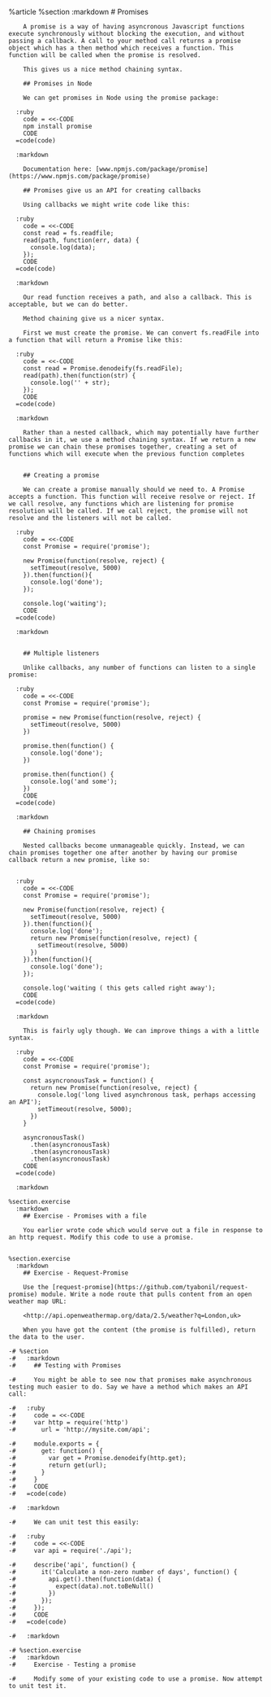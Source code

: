 %article
    %section
      :markdown
        # Promises
  
        A promise is a way of having asyncronous Javascript functions execute synchronously without blocking the execution, and without passing a callback. A call to your method call returns a promise object which has a then method which receives a function. This function will be called when the promise is resolved.
  
        This gives us a nice method chaining syntax.
  
        ## Promises in Node
  
        We can get promises in Node using the promise package:
  
      :ruby
        code = <<-CODE
        npm install promise
        CODE
      =code(code)
  
      :markdown
  
        Documentation here: [www.npmjs.com/package/promise](https://www.npmjs.com/package/promise)
  
        ## Promises give us an API for creating callbacks
  
        Using callbacks we might write code like this:
  
      :ruby
        code = <<-CODE
        const read = fs.readfile;
        read(path, function(err, data) {
          console.log(data);
        });
        CODE
      =code(code)
  
      :markdown
  
        Our read function receives a path, and also a callback. This is acceptable, but we can do better.
  
        Method chaining give us a nicer syntax.
  
        First we must create the promise. We can convert fs.readFile into a function that will return a Promise like this:
  
      :ruby
        code = <<-CODE
        const read = Promise.denodeify(fs.readFile);
        read(path).then(function(str) {
          console.log('' + str);
        });
        CODE
      =code(code)
  
      :markdown
  
        Rather than a nested callback, which may potentially have further callbacks in it, we use a method chaining syntax. If we return a new promise we can chain these promises together, creating a set of functions which will execute when the previous function completes
  
  
        ## Creating a promise
  
        We can create a promise manually should we need to. A Promise accepts a function. This function will receive resolve or reject. If we call resolve, any functions which are listening for promise resolution will be called. If we call reject, the promise will not resolve and the listeners will not be called.
  
      :ruby
        code = <<-CODE
        const Promise = require('promise');
  
        new Promise(function(resolve, reject) {
          setTimeout(resolve, 5000)
        }).then(function(){
          console.log('done');
        });
  
        console.log('waiting');
        CODE
      =code(code)
  
      :markdown
  
  
        ## Multiple listeners
  
        Unlike callbacks, any number of functions can listen to a single promise:
  
      :ruby
        code = <<-CODE
        const Promise = require('promise');
  
        promise = new Promise(function(resolve, reject) {
          setTimeout(resolve, 5000)
        })
  
        promise.then(function() {
          console.log('done');
        })
  
        promise.then(function() {
          console.log('and some');
        })
        CODE
      =code(code)
  
      :markdown
  
        ## Chaining promises
  
        Nested callbacks become unmanageable quickly. Instead, we can chain promises together one after another by having our promise callback return a new promise, like so:
  
  
      :ruby
        code = <<-CODE
        const Promise = require('promise');
  
        new Promise(function(resolve, reject) {
          setTimeout(resolve, 5000)
        }).then(function(){
          console.log('done');
          return new Promise(function(resolve, reject) {
            setTimeout(resolve, 5000)
          })
        }).then(function(){
          console.log('done');
        });
  
        console.log('waiting ( this gets called right away');
        CODE
      =code(code)
  
      :markdown
  
        This is fairly ugly though. We can improve things a with a little syntax.
  
      :ruby
        code = <<-CODE
        const Promise = require('promise');
  
        const asyncronousTask = function() {
          return new Promise(function(resolve, reject) {
            console.log('long lived asynchronous task, perhaps accessing an API');
            setTimeout(resolve, 5000);
          })
        }
  
        asyncronousTask()
          .then(asyncronousTask)
          .then(asyncronousTask)
          .then(asyncronousTask)
        CODE
      =code(code)
  
      :markdown
  
    %section.exercise
      :markdown
        ## Exercise - Promises with a file
  
        You earlier wrote code which would serve out a file in response to an http request. Modify this code to use a promise.
  
  
    %section.exercise
      :markdown
        ## Exercise - Request-Promise
  
        Use the [request-promise](https://github.com/tyabonil/request-promise) module. Write a node route that pulls content from an open weather map URL:
  
        <http://api.openweathermap.org/data/2.5/weather?q=London,uk>
  
        When you have got the content (the promise is fulfilled), return the data to the user.
  
    -# %section
    -#   :markdown
    -#     ## Testing with Promises
  
    -#     You might be able to see now that promises make asynchronous testing much easier to do. Say we have a method which makes an API call:
  
    -#   :ruby
    -#     code = <<-CODE
    -#     var http = require('http')
    -#       url = 'http://mysite.com/api';
  
    -#     module.exports = {
    -#       get: function() {
    -#         var get = Promise.denodeify(http.get);
    -#         return get(url);
    -#       }
    -#     }
    -#     CODE
    -#   =code(code)
  
    -#   :markdown
  
    -#     We can unit test this easily:
  
    -#   :ruby
    -#     code = <<-CODE
    -#     var api = require('./api');
  
    -#     describe('api', function() {
    -#       it('Calculate a non-zero number of days', function() {
    -#         api.get().then(function(data) {
    -#           expect(data).not.toBeNull()
    -#         })
    -#       });
    -#     });
    -#     CODE
    -#   =code(code)
  
    -#   :markdown
  
    -# %section.exercise
    -#   :markdown
    -#     Exercise - Testing a promise
  
    -#     Modify some of your existing code to use a promise. Now attempt to unit test it.
  